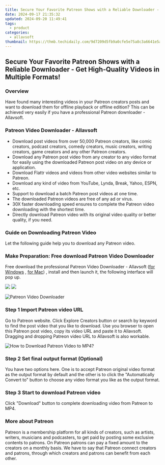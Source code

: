```yaml
---
title: Secure Your Favorite Patreon Shows with a Reliable Downloader - Get High-Quality Videos in Multiple Formats!
date: 2024-09-17 21:35:32
updated: 2024-09-20 11:49:41
tags:
  - product
categories:
  - allavsoft
thumbnail: https://thmb.techidaily.com/9d7209d5fb9a0cfe5e75a8c3a6641e5ae9f76e0cf05800aca156d25ea3fa017f.jpg
---
```


## Secure Your Favorite Patreon Shows with a Reliable Downloader - Get High-Quality Videos in Multiple Formats!

### Overview

Have found many interesting videos in your Patreon creators posts and want to download them for offline playback or offline edition? This can be achieved very easily if you have a professional Patreon downloader - Allavsoft.

### Patreon Video Downloader - Allavsoft

* Download post videos from over 50,000 Patreon creators, like comic creators, podcast creators, comedy creators, music creators, writing creators, game creators and any other Patreon creators.
* Download any Patreon post video from any creator to any video format for easily using the downloaded Patreon post video on any device or application.
* Download Flattr videos and videos from other video websites similar to Patreon.
* Download any kind of video from YouTube, Lynda, Break, Yahoo, ESPN, etc.
* Support to download a batch Patreon post videos at one time.
* The downloaded Patreon videos are free of any ad or virus.
* 30X faster downloading speed ensures to complete the Patreon video downloading with the shortest time.
* Directly download Patreon video with its original video quality or better quality, if you need.

### Guide on Downloading Patreon Video

Let the following guide help you to download any Patreon video.

### Make Preparation: Free download Patreon Video Downloader

Free download the professional Patreon Video Downloader - Allavsoft ([for Windows](https://tools.techidaily.com/allavsoft/products/) , [for Mac](https://tools.techidaily.com/allavsoft/products/)) , install and then launch it, the following interface will pop up.

[![](https://www.allavsoft.com/how-to/../images/how-to/free-download-win.jpg)](https://tools.techidaily.com/allavsoft/products/) [![](https://www.allavsoft.com/how-to/../images/how-to/free-download-mac.jpg)](https://tools.techidaily.com/allavsoft/products/)

![Patreon Video Downloader](https://www.allavsoft.com/how-to/../images/allavsoft/screen-shot-600.jpg)

### Step 1 Import Patreon video URL

Go to Patreon website. Click Explore Creators button or search by keyword to find the post video that you like to download. Use you browser to open this Patreon post video, copy its video URL and paste it to Allavsoft. Dragging and dropping Patreon video URL to Allavsoft is also workable.

![How to Download Patreon Video to MP4?](https://www.allavsoft.com/how-to/../images/how-to/download-rtmp-video/download-rtmp-video.jpg)

### Step 2 Set final output format (Optional)

You have two options here. One is to accept Patreon original video format as the output format by default and the other is to click the "Automatically Convert to" button to choose any video format you like as the output format.

### Step 3 Start to download Patreon video

Click "Download" button to complete downloading video from Patreon to MP4.

### More about Patreon

Patreon is a membership platform for all kinds of creators, such as artists, writers, musicians and podcasters, to get paid by posting some exclusive contents to patrons. On Patreon patrons can pay a fixed amount to the creators on a monthly basis. We have to say that Patreon connect creators and patrons, through which creators and patrons can benefit from each other.

<ins class="adsbygoogle"
     style="display:block"
     data-ad-format="autorelaxed"
     data-ad-client="ca-pub-7571918770474297"
     data-ad-slot="1223367746"></ins>



<ins class="adsbygoogle"
     style="display:block"
     data-ad-client="ca-pub-7571918770474297"
     data-ad-slot="8358498916"
     data-ad-format="auto"
     data-full-width-responsive="true"></ins>

